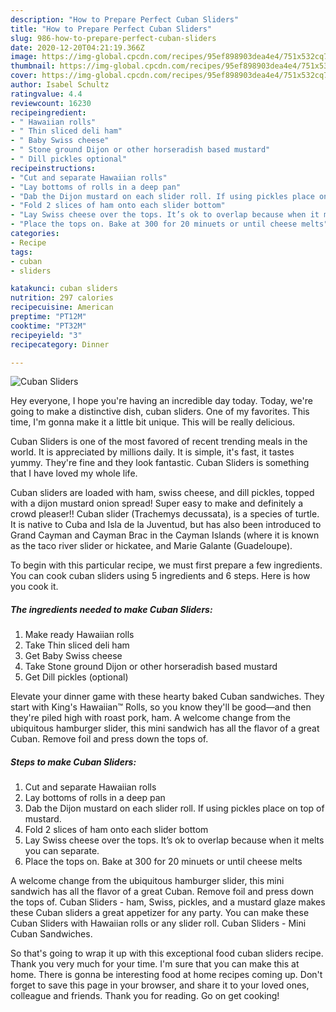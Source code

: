 ```yaml
---
description: "How to Prepare Perfect Cuban Sliders"
title: "How to Prepare Perfect Cuban Sliders"
slug: 986-how-to-prepare-perfect-cuban-sliders
date: 2020-12-20T04:21:19.366Z
image: https://img-global.cpcdn.com/recipes/95ef898903dea4e4/751x532cq70/cuban-sliders-recipe-main-photo.jpg
thumbnail: https://img-global.cpcdn.com/recipes/95ef898903dea4e4/751x532cq70/cuban-sliders-recipe-main-photo.jpg
cover: https://img-global.cpcdn.com/recipes/95ef898903dea4e4/751x532cq70/cuban-sliders-recipe-main-photo.jpg
author: Isabel Schultz
ratingvalue: 4.4
reviewcount: 16230
recipeingredient:
- " Hawaiian rolls"
- " Thin sliced deli ham"
- " Baby Swiss cheese"
- " Stone ground Dijon or other horseradish based mustard"
- " Dill pickles optional"
recipeinstructions:
- "Cut and separate Hawaiian rolls"
- "Lay bottoms of rolls in a deep pan"
- "Dab the Dijon mustard on each slider roll. If using pickles place on top of mustard."
- "Fold 2 slices of ham onto each slider bottom"
- "Lay Swiss cheese over the tops. It’s ok to overlap because when it melts you can separate."
- "Place the tops on. Bake at 300 for 20 minuets or until cheese melts"
categories:
- Recipe
tags:
- cuban
- sliders

katakunci: cuban sliders 
nutrition: 297 calories
recipecuisine: American
preptime: "PT12M"
cooktime: "PT32M"
recipeyield: "3"
recipecategory: Dinner

---
```



![Cuban Sliders](https://img-global.cpcdn.com/recipes/95ef898903dea4e4/751x532cq70/cuban-sliders-recipe-main-photo.jpg)

Hey everyone, I hope you're having an incredible day today. Today, we're going to make a distinctive dish, cuban sliders. One of my favorites. This time, I'm gonna make it a little bit unique. This will be really delicious.

Cuban Sliders is one of the most favored of recent trending meals in the world. It is appreciated by millions daily. It is simple, it's fast, it tastes yummy. They're fine and they look fantastic. Cuban Sliders is something that I have loved my whole life.

Cuban sliders are loaded with ham, swiss cheese, and dill pickles, topped with a dijon mustard onion spread! Super easy to make and definitely a crowd pleaser!! Cuban slider (Trachemys decussata), is a species of turtle. It is native to Cuba and Isla de la Juventud, but has also been introduced to Grand Cayman and Cayman Brac in the Cayman Islands (where it is known as the taco river slider or hickatee, and Marie Galante (Guadeloupe).


To begin with this particular recipe, we must first prepare a few ingredients. You can cook cuban sliders using 5 ingredients and 6 steps. Here is how you cook it.

<!--inarticleads1-->

##### The ingredients needed to make Cuban Sliders:

1. Make ready  Hawaiian rolls
1. Take  Thin sliced deli ham
1. Get  Baby Swiss cheese
1. Take  Stone ground Dijon or other horseradish based mustard
1. Get  Dill pickles (optional)


Elevate your dinner game with these hearty baked Cuban sandwiches. They start with King&#39;s Hawaiian™ Rolls, so you know they&#39;ll be good—and then they&#39;re piled high with roast pork, ham. A welcome change from the ubiquitous hamburger slider, this mini sandwich has all the flavor of a great Cuban. Remove foil and press down the tops of. 

<!--inarticleads2-->

##### Steps to make Cuban Sliders:

1. Cut and separate Hawaiian rolls
1. Lay bottoms of rolls in a deep pan
1. Dab the Dijon mustard on each slider roll. If using pickles place on top of mustard.
1. Fold 2 slices of ham onto each slider bottom
1. Lay Swiss cheese over the tops. It’s ok to overlap because when it melts you can separate.
1. Place the tops on. Bake at 300 for 20 minuets or until cheese melts


A welcome change from the ubiquitous hamburger slider, this mini sandwich has all the flavor of a great Cuban. Remove foil and press down the tops of. Cuban Sliders - ham, Swiss, pickles, and a mustard glaze makes these Cuban sliders a great appetizer for any party. You can make these Cuban Sliders with Hawaiian rolls or any slider roll. Cuban Sliders - Mini Cuban Sandwiches. 

So that's going to wrap it up with this exceptional food cuban sliders recipe. Thank you very much for your time. I'm sure that you can make this at home. There is gonna be interesting food at home recipes coming up. Don't forget to save this page in your browser, and share it to your loved ones, colleague and friends. Thank you for reading. Go on get cooking!
